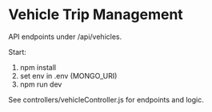 # Vehicle Trip Management

API endpoints under /api/vehicles.

Start:
1. npm install
2. set env in .env (MONGO_URI)
3. npm run dev

See controllers/vehicleController.js for endpoints and logic.
